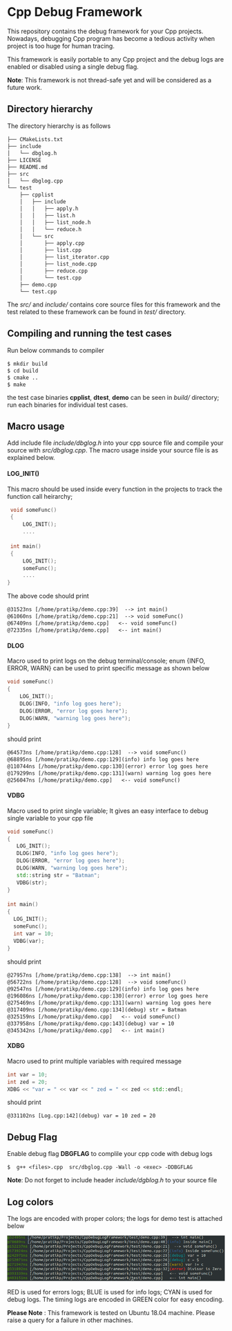 # Cpp Debug Framework
This repository contains the debug framework for your Cpp projects. Nowadays, debugging Cpp program has become a tedious activity when project is too huge for human tracing.

This framework is easily portable to any Cpp project and the debug logs are enabled or disabled using a single debug flag.

**Note**: This framework is not thread-safe yet and will be considered as a future work.

## Directory hierarchy 

The directory hierarchy is as follows

```
├── CMakeLists.txt
├── include
│   └── dbglog.h
├── LICENSE
├── README.md
├── src
│   └── dbglog.cpp
└── test
    ├── cpplist
    │   ├── include
    │   │   ├── apply.h
    │   │   ├── list.h
    │   │   ├── list_node.h
    │   │   └── reduce.h
    │   └── src
    │       ├── apply.cpp
    │       ├── list.cpp
    │       ├── list_iterator.cpp
    │       ├── list_node.cpp
    │       ├── reduce.cpp
    │       └── test.cpp
    ├── demo.cpp
    └── test.cpp
```
The *src/* and *include/* contains core source files for this framework and the test related to these framework can be found in *test/* directory.

## Compiling and running the test cases
Run below commands to compiler

```
$ mkdir build
$ cd build
$ cmake ..
$ make
```
the test case binaries **cpplist**, **dtest**, **demo** can be seen in *build/* directory; run each binaries for individual test cases.

## Macro usage

Add include file *include/dbglog.h* into your cpp source file and compile your source with *src/dbglog.cpp*. The macro usage inside your source file is as explained below.

#### LOG_INIT()
This macro should be used inside every function in the projects to track the function call heirarchy; 

```C++  
 void someFunc()
 {
     LOG_INIT();
     ....
 
 int main()
 {
     LOG_INIT();
     someFunc();
     ....
}
```
The above code should print

```
@31523ns [/home/pratikp/demo.cpp:39]  --> int main()
@61060ns [/home/pratikp/demo.cpp:21]  --> void someFunc()
@67409ns [/home/pratikp/demo.cpp]   <-- void someFunc()
@72335ns [/home/pratikp/demo.cpp]   <-- int main()
```
#### DLOG
Macro used to print logs on the debug terminal/console; enum {INFO, ERROR, WARN} can be used to print specific message as shown below

```C++
void someFunc()
{
    LOG_INIT();
    DLOG(INFO, "info log goes here");
    DLOG(ERROR, "error log goes here");
    DLOG(WARN, "warning log goes here");
}
```
should print

```
@64573ns [/home/pratikp/demo.cpp:128]  --> void someFunc()
@68895ns [/home/pratikp/demo.cpp:129](info) info log goes here
@110744ns [/home/pratikp/demo.cpp:130](error) error log goes here
@179299ns [/home/pratikp/demo.cpp:131](warn) warning log goes here
@256047ns [/home/pratikp/demo.cpp]   <-- void someFunc()
```
#### VDBG
Macro used to print single variable; It gives an easy interface to debug single variable to your cpp file

```C++
void someFunc() 
{
   LOG_INIT();
   DLOG(INFO, "info log goes here");
   DLOG(ERROR, "error log goes here");
   DLOG(WARN, "warning log goes here");
   std::string str = "Batman";
   VDBG(str);
}

int main() 
{
  LOG_INIT();
  someFunc();
  int var = 10;
  VDBG(var);
}
```

should print

```
@27957ns [/home/pratikp/demo.cpp:138]  --> int main()
@56722ns [/home/pratikp/demo.cpp:128]  --> void someFunc()
@92547ns [/home/pratikp/demo.cpp:129](info) info log goes here
@196086ns [/home/pratikp/demo.cpp:130](error) error log goes here
@275469ns [/home/pratikp/demo.cpp:131](warn) warning log goes here
@317409ns [/home/pratikp/demo.cpp:134](debug) str = Batman
@325159ns [/home/pratikp/demo.cpp]   <-- void someFunc()
@337958ns [/home/pratikp/demo.cpp:143](debug) var = 10
@345342ns [/home/pratikp/demo.cpp]   <-- int main()
```
#### XDBG
Macro used to print multiple variables with required message

```C++
int var = 10;
int zed = 20;
XDBG << "var = " << var << " zed = " << zed << std::endl;
```
should print

```
@331102ns [Log.cpp:142](debug) var = 10 zed = 20
```
## Debug Flag

Enable debug flag **DBGFLAG** to complile your cpp code with debug logs

```
$  g++ <files>.cpp  src/dbglog.cpp -Wall -o <exec> -DDBGFLAG 
```

**Note**: Do not forget to include header *include/dgblog.h* to your source file

## Log colors

The logs are encoded with proper colors; the logs for demo test is attached below

![alt text](color_logs.png "color logs")

RED is used for errors logs; BLUE is used for info logs; CYAN is used for debug logs. The timing logs are encoded in GREEN color for easy encoding.


**Please Note** : This framework is tested on Ubuntu 18.04 machine. Please raise a query for a failure in other machines.
